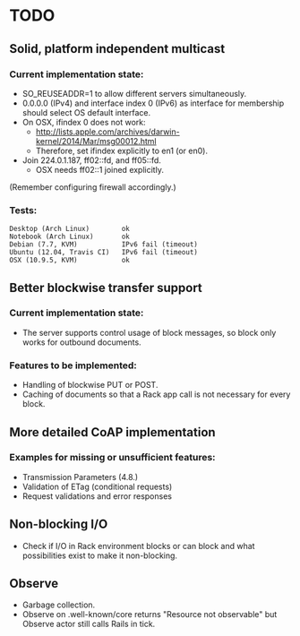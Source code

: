 TODO
====

Solid, platform independent multicast
-------------------------------------

### Current implementation state:

* SO_REUSEADDR=1 to allow different servers simultaneously.
* 0.0.0.0 (IPv4) and interface index 0 (IPv6) as interface for membership
  should select OS default interface.
* On OSX, ifindex 0 does not work:
  * http://lists.apple.com/archives/darwin-kernel/2014/Mar/msg00012.html
  * Therefore, set ifindex explicitly to en1 (or en0).
* Join 224.0.1.187, ff02::fd, and ff05::fd.
  * OSX needs ff02::1 joined explicitly.

(Remember configuring firewall accordingly.)

### Tests:

    Desktop (Arch Linux)        ok
    Notebook (Arch Linux)       ok
    Debian (7.7, KVM)           IPv6 fail (timeout)
    Ubuntu (12.04, Travis CI)   IPv6 fail (timeout)
    OSX (10.9.5, KVM)           ok


Better blockwise transfer support
---------------------------------

### Current implementation state:

* The server supports control usage of block messages, so block only works for
  outbound documents.

### Features to be implemented:

* Handling of blockwise PUT or POST.
* Caching of documents so that a Rack app call is not necessary for every
  block.


More detailed CoAP implementation
---------------------------------

### Examples for missing or unsufficient features:

* Transmission Parameters (4.8.)
* Validation of ETag (conditional requests)
* Request validations and error responses


Non-blocking I/O
----------------

* Check if I/O in Rack environment blocks or can block and what possibilities
  exist to make it non-blocking.


Observe
-------

* Garbage collection.
* Observe on .well-known/core returns "Resource not observable" but Observe
  actor still calls Rails in tick.
